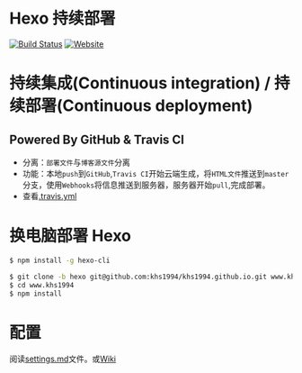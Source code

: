 # Hexo 持续部署

[![Build Status](https://travis-ci.org/khs1994/khs1994.github.io.svg?branch=hexo)](https://travis-ci.org/khs1994/khs1994.github.io)
[![Website](https://img.shields.io/website-up-down-green-red/https/www.khs1994.com.svg?label=www.khs1994.com)](https://www.khs1994.com)

# 持续集成(Continuous integration) / 持续部署(Continuous deployment)

## Powered By GitHub & Travis CI


* 分离：`部署文件`与`博客源文件`分离
* 功能：本地`push`到`GitHub`,`Travis CI`开始云端生成，将`HTML文件`推送到`master`分支，使用`Webhooks`将信息推送到服务器，服务器开始`pull`,完成部署。
* 查看[.travis.yml](.travis.yml)

# 换电脑部署 Hexo

```bash
$ npm install -g hexo-cli

$ git clone -b hexo git@github.com:khs1994/khs1994.github.io.git www.khs1994
$ cd www.khs1994
$ npm install
```

# 配置

阅读[settings.md](settings.md)文件。或[Wiki](https://github.com/khs1994/khs1994.github.io/wiki)
